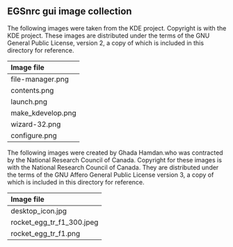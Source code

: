 ## EGSnrc gui image collection

The following images were taken from the KDE project. Copyright is with the KDE project.
These images are distributed under the terms of the GNU General Public License, version 2,
a copy of which is included in this directory for reference.

 Image file                 |
:---------------------------|
 file-manager.png           |
 contents.png               |
 launch.png                 |
 make_kdevelop.png          |
 wizard-32.png              |
 configure.png              |


The following images were created by Ghada Hamdan.who was contracted by the National Research
Council of Canada. Copyright for these images is with the National Research Council of Canada.
They are distributed under the terms of the GNU Affero General Public License version 3, a
copy of which is included in this directory for reference.

 Image file                 |
:---------------------------|
 desktop_icon.jpg           |
 rocket_egg_tr_f1_300.jpeg  |
 rocket_egg_tr_f1.png       |

